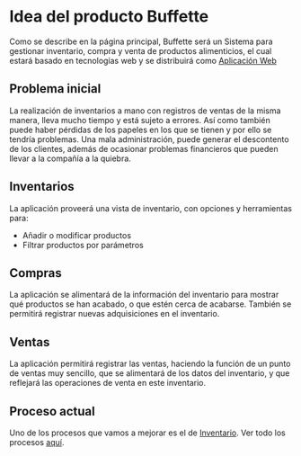 # Idea del producto Buffette

Como se describe en la página principal, Buffette será un Sistema para gestionar inventario, compra y venta de productos alimenticios, el cual estará basado en tecnologías web y se distribuirá como [Aplicación Web](https://buffette.netlify.app)

## Problema inicial

La realización de inventarios a mano con registros de ventas de la misma manera, lleva mucho tiempo y está sujeto a errores. Así como también puede haber pérdidas de los papeles en los que se tienen y por ello se tendría problemas. Una mala administración, puede generar el descontento de los clientes, además de ocasionar problemas financieros que pueden llevar a la compañía a la quiebra.

## Inventarios

La aplicación proveerá una vista de inventario, con opciones y herramientas para:

- Añadir o modificar productos
- Filtrar productos por parámetros

## Compras

La aplicación se alimentará de la información del inventario para mostrar qué productos se han acabado, o que estén cerca de acabarse. También se permitirá registrar nuevas adquisiciones en el inventario.

## Ventas

La aplicación permitirá registrar las ventas, haciendo la función de un punto de ventas muy sencillo, que se alimentará de los datos del inventario, y que reflejará las operaciones de venta en este inventario.

## Proceso actual

Uno de los procesos que vamos a mejorar es el de [Inventario](./procesos/inventario.md). Ver todo los procesos [aquí](./procesos.md).
